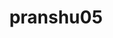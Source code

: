 ---
title: pranshu05
github: https://github.com/pranshu05
mode: light
transition: 1.4s
score: 92.1
archetype:
- Avatar
- Innovative
---